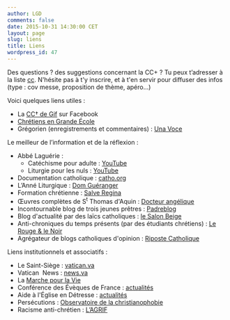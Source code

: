 ```yaml
---
author: LGD
comments: false
date: 2015-10-31 14:30:00 CET
layout: page
slug: liens
title: Liens
wordpress_id: 47
---
```


Des questions ? des suggestions concernant la CC+ ?
Tu peux t’adresser à la liste <a href="mailto:cc@rezometz.org"><i class="fa fa-envelope-o"></i> cc</a>.
N'hésite pas à t'y inscrire, et à t'en servir pour diffuser des infos (type : cov messe, proposition de thème, apéro...)

Voici quelques liens utiles :

* La [CC† de Gif](https://www.facebook.com/cccroix) sur Facebook
* [Chrétiens en Grande École](http://www.cgenational.com/)
* Grégorien (enregistrements et commentaires) : [Una Voce](http://www.unavoce.fr/)

Le meilleur de l’information et de la réflexion :

* Abbé Laguérie :
  - Catéchisme pour adulte : [YouTube](https://www.youtube.com/playlist?list=PLqpHp03iF-PcFIwgwVhptdXZ2rtfIgJhN)
  - Liturgie pour les nuls : [YouTube](https://www.youtube.com/playlist?list=PLqpHp03iF-PfFqACzE0ModHYKv5OddyUO)
* Documentation catholique : [catho.org](http://catho.org/)
* L’Anné Liturgique : [Dom Guéranger](http://www.abbaye-saint-benoit.ch/gueranger/anneliturgique/index.htm)
* Formation chrétienne : [Salve Regina](http://www.salve-regina.com/)
* Œuvres complètes de S<sup>t</sup> Thomas d'Aquin : [Docteur angélique](http://docteurangelique.free.fr/saint_thomas_d_aquin/oeuvres_completes.html)
* Incontournable blog de trois jeunes prêtres : [Padreblog](http://www.padreblog.fr/)
* Blog d'actualité par des laïcs catholiques : [le Salon Beige](http://lesalonbeige.blogs.com/)
* Anti-chroniques du temps présents (par des étudiants chrétiens) : [Le Rouge & le Noir](http://www.lerougeetlenoir.org/)
* Agrégateur de blogs catholiques d'opinion : [Riposte Catholique](http://www.riposte-catholique.fr/)

Liens institutionnels et associatifs :

* Le Saint-Siège : [vatican.va](http://www.vatican.va)
* Vatican  News : [news.va](http://www.news.va/fr)
* La [Marche pour la Vie](http://enmarchepourlavie.fr/)
* Conférence des Évèques de France : [actualités](http://www.eglise.catholique.fr/)
* Aide à l'Église en Détresse : [actualités](http://www.aed-france.org/actualite/a-la-une/)
* Persécutions : [Observatoire de la christianophobie](http://www.christianophobie.fr/)
* Racisme anti-chrétien : [L’AGRIF](http://www.lagrif.fr/)

